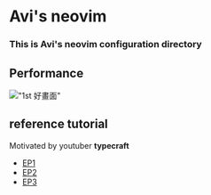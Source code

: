 # Avi's neovim

### This is Avi's neovim configuration directory

## Performance

!["1st 好畫面"](https://github.com/Avi-python/neovim_settings/assets/62063088/73bd11c2-06ed-4b19-81c8-e74668dfb022)


## reference tutorial
Motivated by youtuber <b>typecraft</b>
- [EP1](https://www.youtube.com/watch?v=zHTeCSVAFNY&t=993s&ab_channel=typecraft)
- [EP2](https://www.youtube.com/watch?v=4zyZ3sw_ulc)
- [EP3](https://www.youtube.com/watch?v=S-xzYgTLVJE)



